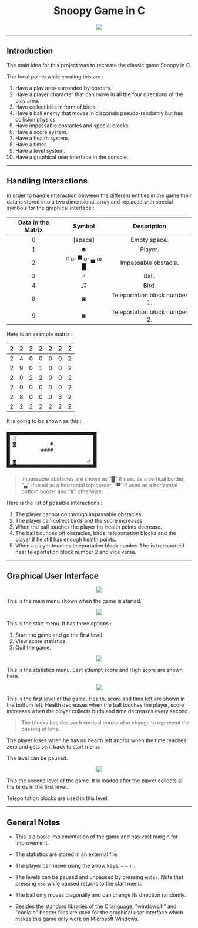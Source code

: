<h1 align="center">Snoopy Game in C</h1>

<p align="center">
  <img src="https://github.com/ysfelhamri/Snoopy/assets/103438312/9eb63188-710f-4ccf-8392-d65a40a0c1e0">
</p>

___

## Introduction

The main idea for this project was to recreate the classic game Snoopy in C.


The focal points while creating this are :

1. Have a play area surronded by borders.
2. Have a player character that can move in all the four directions of the play area.
3. Have collectibles in form of birds.
4. Have a ball enemy that moves in diagonals pseudo-randomly but has collision physics.
5. Have impassable obstacles and special blocks.
6. Have a score system.
7. Have a health system.
8. Have a timer.
9. Have a level system.
10. Have a graphical user interface in the console.

___

## Handling Interactions

In order to handle interaction between the different entities in the game their data is stored into a two dimensional array and replaced with special symbols for the graphical interface :

| Data in the Matrix | Symbol | Description |
| :---: | :---: | :---: |
| 0 | \[space\] | Empty space. |
| 1 | ☻ | Player. |
| 2 | # or ▀ or ▄ or █ | Impassable obstacle. |
| 3 | ♂ | Ball. |
| 4 | ♫ | Bird. |
| 8 | ◙ | Teleportation block number 1. |
| 9 | ◙ | Teleportation block number 2. |

Here is an example matrix : 

| 2 | 2 | 2 | 2 | 2 | 2 | 2 |
| - | - | - | - | - | - | - |
| 2 | 4 | 0 | 0 | 0 | 0 | 2 |
| 2 | 9 | 0 | 1 | 0 | 0 | 2 |
| 2 | 0 | 2 | 2 | 0 | 0 | 2 |
| 2 | 0 | 0 | 0 | 0 | 0 | 2 |
| 2 | 8 | 0 | 0 | 0 | 3 | 2 |
| 2 | 2 | 2 | 2 | 2 | 2 | 2 |

It is going to be shown as this : 

<pre>
▄▄▄▄▄▄▄▄▄▄▄▄▄▄▄▄▄▄▄▄▄▄▄▄▄▄▄▄▄
█ ♫                         █
█ ◙           ☻             █
█          ####             █
█                           █
█ ◙                       ♂ █
▀▀▀▀▀▀▀▀▀▀▀▀▀▀▀▀▀▀▀▀▀▀▀▀▀▀▀▀▀
</pre>

> Impassable obstacles are shown as "█" if used as a vertical border, "▄" if used as a horizontal top border, "▀" if used as a horizontal bottom border and "#" otherwise.

Here is the list of possible interactions :

1. The player cannot go through impassable obstacles.
2. The player can collect birds and the score increases.
3. When the ball touches the player his health points decrease.
4. The ball bounces off obstacles, birds, teleportation blocks and the player if he still has enough health points.
5. When a player touches teleportation block number 1 he is transported near teleportation block number 2 and vice versa.

___

## Graphical User Interface

<p align="center">
  <img src="https://github.com/ysfelhamri/Snoopy/assets/103438312/9eb63188-710f-4ccf-8392-d65a40a0c1e0">
</p>

This is the main menu shown when the game is started.


<p align="center">
  <img src="https://github.com/ysfelhamri/Snoopy/assets/103438312/1cc156be-2035-4fb6-9d63-7e380aa13afd">
</p>

This is the start menu. It has three options :

1. Start the game and go the first level.
2. View score statistics.
3. Quit the game.


<p align="center">
  <img src="https://github.com/ysfelhamri/Snoopy/assets/103438312/fabdb41e-0a4a-43db-823b-4a70064bddb7">
</p>

This is the statistics menu. Last attempt score and High score are shown here.


<p align="center">
  <img src="https://github.com/ysfelhamri/Snoopy/assets/103438312/564d8f9a-33e2-48c9-8e91-54dfb43512c7">
</p>

This is the first level of the game. Health, score and time left are shown in the bottom left. Health decreases when the ball touches the player, score increases when the player collects birds and time decreases every second.

>The blocks besides each vertical border also change to represent the passing of time.

The player loses when he has no health left and/or when the time reaches zero and gets sent back to start menu.

The level can be paused.


<p align="center">
  <img src="https://github.com/ysfelhamri/Snoopy/assets/103438312/817669ce-02a6-451a-8472-6cc5e9eca37c">
</p>

This the second level of the game. It is loaded after the player collects all the birds in the first level.

Teleportation blocks are used in this level.

___

## General Notes

* This is a basic implementation of the game and has vast margin for improvement.

* The statistics are stored in an external file.

* The player can move using the arrow keys. `←` `→` `↑` `↓`

* The levels can be paused and unpaused by pressing `enter`. Note that pressing `esc` while paused returns to the start menu.

* The ball only moves diagonally and can change its direction randomly.

* Besides the standard libraries of the C language, "windows.h" and "conio.h" header files are used for the graphical user interface which makes this game only work on Microsoft Windows.
